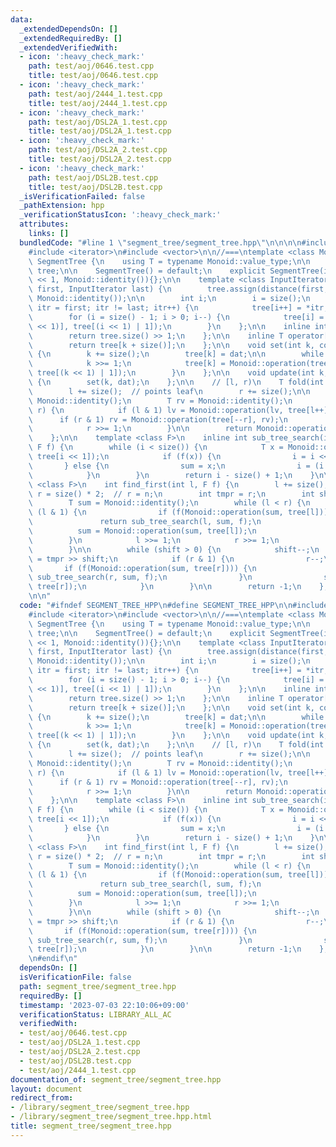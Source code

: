 ```yaml
---
data:
  _extendedDependsOn: []
  _extendedRequiredBy: []
  _extendedVerifiedWith:
  - icon: ':heavy_check_mark:'
    path: test/aoj/0646.test.cpp
    title: test/aoj/0646.test.cpp
  - icon: ':heavy_check_mark:'
    path: test/aoj/2444_1.test.cpp
    title: test/aoj/2444_1.test.cpp
  - icon: ':heavy_check_mark:'
    path: test/aoj/DSL2A_1.test.cpp
    title: test/aoj/DSL2A_1.test.cpp
  - icon: ':heavy_check_mark:'
    path: test/aoj/DSL2A_2.test.cpp
    title: test/aoj/DSL2A_2.test.cpp
  - icon: ':heavy_check_mark:'
    path: test/aoj/DSL2B.test.cpp
    title: test/aoj/DSL2B.test.cpp
  _isVerificationFailed: false
  _pathExtension: hpp
  _verificationStatusIcon: ':heavy_check_mark:'
  attributes:
    links: []
  bundledCode: "#line 1 \"segment_tree/segment_tree.hpp\"\n\n\n\n#include <functional>\n\
    #include <iterator>\n#include <vector>\n\n//===\ntemplate <class Monoid>\nstruct\
    \ SegmentTree {\n    using T = typename Monoid::value_type;\n\n    std::vector<T>\
    \ tree;\n\n    SegmentTree() = default;\n    explicit SegmentTree(int n) : tree(n\
    \ << 1, Monoid::identity()){};\n\n    template <class InputIterator>\n    SegmentTree(InputIterator\
    \ first, InputIterator last) {\n        tree.assign(distance(first, last) << 1,\
    \ Monoid::identity());\n\n        int i;\n        i = size();\n        for (InputIterator\
    \ itr = first; itr != last; itr++) {\n            tree[i++] = *itr;\n        }\n\
    \        for (i = size() - 1; i > 0; i--) {\n            tree[i] = Monoid::operation(tree[(i\
    \ << 1)], tree[(i << 1) | 1]);\n        }\n    };\n\n    inline int size() {\n\
    \        return tree.size() >> 1;\n    };\n\n    inline T operator[](int k) {\n\
    \        return tree[k + size()];\n    };\n\n    void set(int k, const T dat)\
    \ {\n        k += size();\n        tree[k] = dat;\n\n        while (k > 1) {\n\
    \            k >>= 1;\n            tree[k] = Monoid::operation(tree[(k << 1)],\
    \ tree[(k << 1) | 1]);\n        }\n    };\n\n    void update(int k, const T dat)\
    \ {\n        set(k, dat);\n    };\n\n    // [l, r)\n    T fold(int l, int r) {\n\
    \        l += size();  // points leaf\n        r += size();\n\n        T lv =\
    \ Monoid::identity();\n        T rv = Monoid::identity();\n        while (l <\
    \ r) {\n            if (l & 1) lv = Monoid::operation(lv, tree[l++]);\n      \
    \      if (r & 1) rv = Monoid::operation(tree[--r], rv);\n            l >>= 1;\n\
    \            r >>= 1;\n        }\n\n        return Monoid::operation(lv, rv);\n\
    \    };\n\n    template <class F>\n    inline int sub_tree_search(int i, T sum,\
    \ F f) {\n        while (i < size()) {\n            T x = Monoid::operation(sum,\
    \ tree[i << 1]);\n            if (f(x)) {\n                i = i << 1;\n     \
    \       } else {\n                sum = x;\n                i = (i << 1) | 1;\n\
    \            }\n        }\n        return i - size() + 1;\n    }\n\n    template\
    \ <class F>\n    int find_first(int l, F f) {\n        l += size();\n        int\
    \ r = size() * 2;  // r = n;\n        int tmpr = r;\n        int shift = 0;\n\n\
    \        T sum = Monoid::identity();\n        while (l < r) {\n            if\
    \ (l & 1) {\n                if (f(Monoid::operation(sum, tree[l]))) {\n     \
    \               return sub_tree_search(l, sum, f);\n                }\n      \
    \          sum = Monoid::operation(sum, tree[l]);\n                l++;\n    \
    \        }\n            l >>= 1;\n            r >>= 1;\n            shift++;\n\
    \        }\n\n        while (shift > 0) {\n            shift--;\n            r\
    \ = tmpr >> shift;\n            if (r & 1) {\n                r--;\n         \
    \       if (f(Monoid::operation(sum, tree[r]))) {\n                    return\
    \ sub_tree_search(r, sum, f);\n                }\n                sum = Monoid::operation(sum,\
    \ tree[r]);\n            }\n        }\n\n        return -1;\n    };\n};\n//===\n\
    \n\n"
  code: "#ifndef SEGMENT_TREE_HPP\n#define SEGMENT_TREE_HPP\n\n#include <functional>\n\
    #include <iterator>\n#include <vector>\n\n//===\ntemplate <class Monoid>\nstruct\
    \ SegmentTree {\n    using T = typename Monoid::value_type;\n\n    std::vector<T>\
    \ tree;\n\n    SegmentTree() = default;\n    explicit SegmentTree(int n) : tree(n\
    \ << 1, Monoid::identity()){};\n\n    template <class InputIterator>\n    SegmentTree(InputIterator\
    \ first, InputIterator last) {\n        tree.assign(distance(first, last) << 1,\
    \ Monoid::identity());\n\n        int i;\n        i = size();\n        for (InputIterator\
    \ itr = first; itr != last; itr++) {\n            tree[i++] = *itr;\n        }\n\
    \        for (i = size() - 1; i > 0; i--) {\n            tree[i] = Monoid::operation(tree[(i\
    \ << 1)], tree[(i << 1) | 1]);\n        }\n    };\n\n    inline int size() {\n\
    \        return tree.size() >> 1;\n    };\n\n    inline T operator[](int k) {\n\
    \        return tree[k + size()];\n    };\n\n    void set(int k, const T dat)\
    \ {\n        k += size();\n        tree[k] = dat;\n\n        while (k > 1) {\n\
    \            k >>= 1;\n            tree[k] = Monoid::operation(tree[(k << 1)],\
    \ tree[(k << 1) | 1]);\n        }\n    };\n\n    void update(int k, const T dat)\
    \ {\n        set(k, dat);\n    };\n\n    // [l, r)\n    T fold(int l, int r) {\n\
    \        l += size();  // points leaf\n        r += size();\n\n        T lv =\
    \ Monoid::identity();\n        T rv = Monoid::identity();\n        while (l <\
    \ r) {\n            if (l & 1) lv = Monoid::operation(lv, tree[l++]);\n      \
    \      if (r & 1) rv = Monoid::operation(tree[--r], rv);\n            l >>= 1;\n\
    \            r >>= 1;\n        }\n\n        return Monoid::operation(lv, rv);\n\
    \    };\n\n    template <class F>\n    inline int sub_tree_search(int i, T sum,\
    \ F f) {\n        while (i < size()) {\n            T x = Monoid::operation(sum,\
    \ tree[i << 1]);\n            if (f(x)) {\n                i = i << 1;\n     \
    \       } else {\n                sum = x;\n                i = (i << 1) | 1;\n\
    \            }\n        }\n        return i - size() + 1;\n    }\n\n    template\
    \ <class F>\n    int find_first(int l, F f) {\n        l += size();\n        int\
    \ r = size() * 2;  // r = n;\n        int tmpr = r;\n        int shift = 0;\n\n\
    \        T sum = Monoid::identity();\n        while (l < r) {\n            if\
    \ (l & 1) {\n                if (f(Monoid::operation(sum, tree[l]))) {\n     \
    \               return sub_tree_search(l, sum, f);\n                }\n      \
    \          sum = Monoid::operation(sum, tree[l]);\n                l++;\n    \
    \        }\n            l >>= 1;\n            r >>= 1;\n            shift++;\n\
    \        }\n\n        while (shift > 0) {\n            shift--;\n            r\
    \ = tmpr >> shift;\n            if (r & 1) {\n                r--;\n         \
    \       if (f(Monoid::operation(sum, tree[r]))) {\n                    return\
    \ sub_tree_search(r, sum, f);\n                }\n                sum = Monoid::operation(sum,\
    \ tree[r]);\n            }\n        }\n\n        return -1;\n    };\n};\n//===\n\
    \n#endif\n"
  dependsOn: []
  isVerificationFile: false
  path: segment_tree/segment_tree.hpp
  requiredBy: []
  timestamp: '2023-07-03 22:10:06+09:00'
  verificationStatus: LIBRARY_ALL_AC
  verifiedWith:
  - test/aoj/0646.test.cpp
  - test/aoj/DSL2A_1.test.cpp
  - test/aoj/DSL2A_2.test.cpp
  - test/aoj/DSL2B.test.cpp
  - test/aoj/2444_1.test.cpp
documentation_of: segment_tree/segment_tree.hpp
layout: document
redirect_from:
- /library/segment_tree/segment_tree.hpp
- /library/segment_tree/segment_tree.hpp.html
title: segment_tree/segment_tree.hpp
---
```

